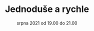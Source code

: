 ---
sessionNumber: 84
title: Jednoduše a rychle
shortTitle: Jednoduše a rychle
lecturers: Aleš Roubíček, Riki Fridrich
date: 03. srpna 2021 od 19.00 do 21.00
address: Loft N8, Nekázanka 8, Praha 1
mapLink: https://zive.tv/topmonks-caffe/
link: https://www.meetup.com/TopMonks-Caffe/events/279829674/
picture: posters/2021-08-03.png
presentationLink:
videoLink:
---